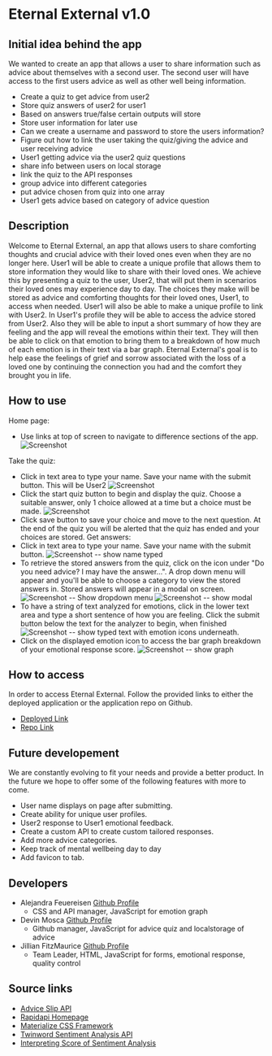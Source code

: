 # Eternal External v1.0

## Initial idea behind the app 

We wanted to create an app that allows a user to share information such as advice about themselves with a second user. The second user will have access to the first users advice as well as other well being information. 

- Create a quiz to get advice from user2
- Store quiz answers of user2 for user1 
- Based on answers true/false certain outputs will store
- Store user information for later use
- Can we create a username and password to store the users information? 
- Figure out how to link the user taking the quiz/giving the advice and user receiving advice 
- User1 getting advice via the user2 quiz questions 
- share info between users on local storage
- link the quiz to the API responses 
- group advice into different categories 
- put advice chosen from quiz into one array 
- User1 gets advice based on category of advice question 

## Description

Welcome to Eternal External, an app that allows users to share comforting thoughts and crucial advice with their loved ones even when they are no longer here. User1 will be able to create a unique profile that allows them to store information they would like to share with their loved ones. We achieve this by presenting a quiz to the user, User2, that will put them in scenarios their loved ones may experience day to day. The choices they make will be stored as advice and comforting thoughts for their loved ones, User1, to access when needed. User1 will also be able to make a unique profile to link with User2. In User1's profile they will be able to access the advice stored from User2. Also they will be able to input a short summary of how they are feeling and the app will reveal the emotions within their text. They will then be able to click on that emotion to bring them to a breakdown of how much of each emotion is in their text via a bar graph. Eternal External's goal is to help ease the feelings of grief and sorrow associated with the loss of a loved one by continuing the connection you had and the comfort they brought you in life. 

## How to use 

Home page:
- Use links at top of screen to navigate to difference sections of the app.
![Screenshot](./assets/css/images/EtEx_homepage.png) 

Take the quiz:
- Click in text area to type your name. Save your name with the submit button. This will be User2
![Screenshot](./assets/css/images/EtEx_user2name.png) 
- Click the start quiz button to begin and display the quiz. Choose a suitable answer, only 1 choice allowed at a time but a choice must be made. 
![Screenshot](./assets/css/images/EtEx_quiz.png) 
- Click save button to save your choice and move to the next question. At the end of the quiz you will be alerted that the quiz has ended and your choices are stored. 
Get answers:
- Click in text area to type your name. Save your name with the submit button.
![Screenshot](./assets/css/images/EtEx_user1name.png) -- show name typed
- To retrieve the stored answers from the quiz, click on the icon under "Do you need advice? I may have the answer...". A drop down menu will appear and you'll be able to choose a category to view the stored answers in. Stored answers will appear in a modal on screen.
![Screenshot](./assets/css/images/EtEx_advicedropdown.png) -- Show dropdown menu
![Screenshot](./assets/css/images/EtEx_modal.png) -- show modal
- To have a string of text analyzed for emotions, click in the lower text area and type a short sentence of how you are feeling. Click the submit button below the text for the analyzer to begin, when finished 
![Screenshot](./assets/css/images/EtEx_textentryemotion.png) -- show typed text with emotion icons underneath.
- Click on the displayed emotion icon to access the bar graph breakdown of your emotional response score.
![Screenshot](./assets/css/images/EtEx_graph.png) -- show graph

## How to access
In order to access Eternal External. Follow the provided links to either the deployed application or the application repo on Github.

- [Deployed Link](https://dmosca2021.github.io/Eternal_External/)
- [Repo Link](https://github.com/DMosca2021/adj_project1)

## Future developement

We are constantly evolving to fit your needs and provide a better product. In the future we hope to offer some of the following features with more to come.

- User name displays on page after submitting.
- Create ability for unique user profiles.
- User2 response to User1 emotional feedback.
- Create a custom API to create custom tailored responses.
- Add more advice categories.
- Keep track of mental wellbeing day to day
- Add favicon to tab.

## Developers

- Alejandra Feuereisen [Github Profile](https://github.com/afeuerei14)
    - CSS and API manager, JavaScript for emotion graph
- Devin Mosca [Github Profile](https://github.com/DMosca2021)
    - Github manager, JavaScript for advice quiz and localstorage of advice
- Jillian FitzMaurice [Github Profile](https://github.com/jilliankayworks)
    - Team Leader, HTML, JavaScript for forms, emotional response, quality control

## Source links 

- [Advice Slip API](https://api.adviceslip.com/#endpoint-search)
- [Rapidapi Homepage](https://rapidapi.com/)
- [Materialize CSS Framework](https://materializecss.com/)
- [Twinword Sentiment Analysis API](https://www.twinword.com/)
- [Interpreting Score of Sentiment Analysis](https://www.twinword.com/blog/interpreting-the-score-and-ratio-of-sentiment/)
